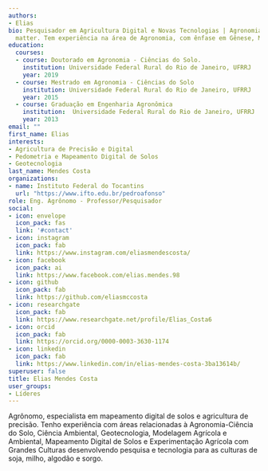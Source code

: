```yaml
---
authors:
- Elias
bio: Pesquisador em Agricultura Digital e Novas Tecnologias | Agronomia Ciência do Solo | Geotecnologia | Programação em R | GIS | Experimentação Agrícola
  matter. Tem experiência na área de Agronomia, com ênfase em Gênese, Morfologia, Classificação, Fertilidade e Manejo de Solos e Aptidão Agrícola das terras. Atualmente se dedica a estudos com temas relacionados ao Mapeamento Digital de Solos, Levantamento e Classificação de Solos, Pedologia Quantitativa (Pedometria), Geotecnologias, Análise Ambiental, Agricultura Digital e de Precisão. 
education:
  courses:
  - course: Doutorado em Agronomia - Ciências do Solo.
    institution: Universidade Federal Rural do Rio de Janeiro, UFRRJ
    year: 2019
  - course: Mestrado em Agronomia - Ciências do Solo
    institution: Universidade Federal Rural do Rio de Janeiro, UFRRJ
    year: 2015
  - course: Graduação em Engenharia Agronômica
    institution:  Universidade Federal Rural do Rio de Janeiro, UFRRJ
    year: 2013
email: ""
first_name: Elias
interests:
- Agricultura de Precisão e Digital
- Pedometria e Mapeamento Digital de Solos
- Geotecnologia
last_name: Mendes Costa
organizations:
- name: Instituto Federal do Tocantins
  url: "https://www.ifto.edu.br/pedroafonso"
role: Eng. Agrônomo - Professor/Pesquisador
social:
- icon: envelope
  icon_pack: fas
  link: '#contact'
- icon: instagram
  icon_pack: fab
  link: https://www.instagram.com/eliasmendescosta/
- icon: facebook
  icon_pack: ai
  link: https://www.facebook.com/elias.mendes.98
- icon: github
  icon_pack: fab
  link: https://github.com/eliasmccosta
- icon: researchgate
  icon_pack: fab
  link: https://www.researchgate.net/profile/Elias_Costa6
- icon: orcid
  icon_pack: fab
  link: https://orcid.org/0000-0003-3630-1174
- icon: linkedin
  icon_pack: fab
  link: https://www.linkedin.com/in/elias-mendes-costa-3ba13614b/
superuser: false
title: Elias Mendes Costa
user_groups:
- Líderes
---
```

 Agrônomo, especialista em mapeamento digital de solos e agricultura de precisão. Tenho experiência com áreas relacionadas à Agronomia-Ciência do Solo, Ciência Ambiental, Geotecnologia, Modelagem Agrícola e Ambiental, Mapeamento Digital de Solos e Experimentação Agrícola com Grandes Culturas desenvolvendo pesquisa e tecnologia para as culturas de soja, milho, algodão e sorgo.